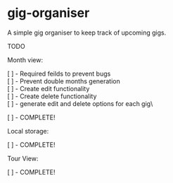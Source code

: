 # gig-organiser

A simple gig organiser to keep track of upcoming gigs.

TODO

Month view:

[ ] - Required feilds to prevent bugs\
[ ] - Prevent double months generation\
[ ] - Create edit functionality\
[ ] - Create delete functionality\
[ ] - generate edit and delete options for each gig\

[ ] - COMPLETE!

Local storage:

[ ] - COMPLETE!

Tour View:

[ ] - COMPLETE!
